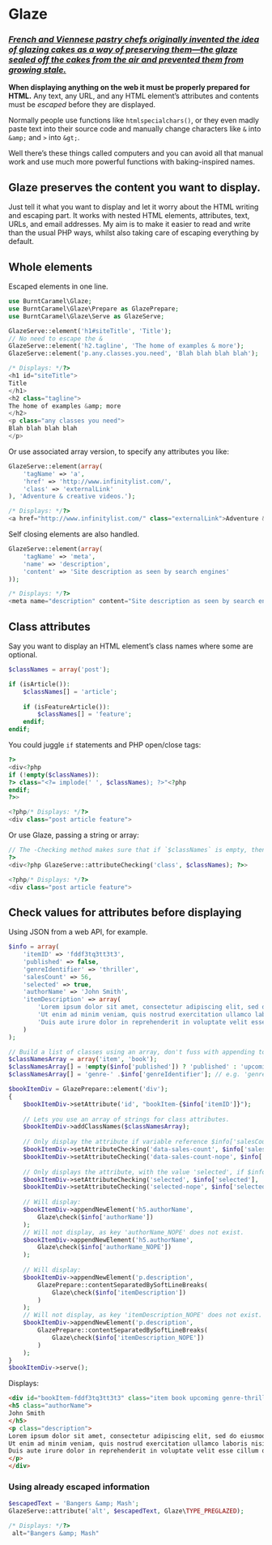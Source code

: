 Glaze
=====

### *[French and Viennese pastry chefs originally invented the idea of glazing cakes as a way of preserving them—the glaze sealed off the cakes from the air and prevented them from growing stale.](http://www.epicurious.com/articlesguides/howtocook/primers/cakesfrostings)*

**When displaying anything on the web it must be properly prepared for HTML.** Any text, any URL, and any HTML element’s attributes and contents must be *escaped* before they are displayed.

Normally people use functions like `htmlspecialchars()`, or they even madly paste text into their source code and manually change characters like `&` into `&amp;` and `>` into `&gt;`.

Well there’s these things called computers and you can avoid all that manual work and use much more powerful functions with baking-inspired names.

## Glaze preserves the content you want to display.

Just tell it what you want to display and let it worry about the HTML writing and escaping part. It works with nested HTML elements, attributes, text, URLs, and email addresses. My aim is to make it easier to read and write than the usual PHP ways, whilst also taking care of escaping everything by default.


## Whole elements

Escaped elements in one line.

```php
use BurntCaramel\Glaze;
use BurntCaramel\Glaze\Prepare as GlazePrepare;
use BurntCaramel\Glaze\Serve as GlazeServe;

GlazeServe::element('h1#siteTitle', 'Title');
// No need to escape the &
GlazeServe::element('h2.tagline', 'The home of examples & more');
GlazeServe::element('p.any.classes.you.need', 'Blah blah blah blah');

/* Displays: */?>
<h1 id="siteTitle">
Title
</h1>
<h2 class="tagline">
The home of examples &amp; more
</h2>
<p class="any classes you need">
Blah blah blah blah
</p>
```

Or use associated array version, to specify any attributes you like:

```php
GlazeServe::element(array(
	'tagName' => 'a',
	'href' => 'http://www.infinitylist.com/',
	'class' => 'externalLink'
), 'Adventure & creative videos.');

/* Displays: */?>
<a href="http://www.infinitylist.com/" class="externalLink">Adventure &amp; creative videos.</a>
```

Self closing elements are also handled.

```php
GlazeServe::element(array(
	'tagName' => 'meta',
	'name' => 'description',
	'content' => 'Site description as seen by search engines'
));

/* Displays: */?>
<meta name="description" content="Site description as seen by search engines">
```


## Class attributes

Say you want to display an HTML element’s class names where some are optional.

```php
$classNames = array('post');

if (isArticle()):
	$classNames[] = 'article';
	
	if (isFeatureArticle()):
		$classNames[] = 'feature';
	endif;
endif;
```

You could juggle `if` statements and PHP open/close tags:

```php
?>
<div<?php
if (!empty($classNames)):
?> class="<?= implode(' ', $classNames); ?>"<?php
endif;
?>>

<?php/* Displays: */?>
<div class="post article feature">
```

Or use Glaze, passing a string or array:

```php
// The -Checking method makes sure that if `$classNames` is empty, then nothing will be displayed.
?>
<div<?php GlazeServe::attributeChecking('class', $classNames); ?>>

<?php/* Displays: */?>
<div class="post article feature">
```


## Check values for attributes before displaying

Using JSON from a web API, for example.

```php
$info = array(
	'itemID' => 'fddf3tq3tt3t3',
	'published' => false,
	'genreIdentifier' => 'thriller',
	'salesCount' => 56,
	'selected' => true,
	'authorName' => 'John Smith',
	'itemDescription' => array(
		'Lorem ipsum dolor sit amet, consectetur adipiscing elit, sed do eiusmod tempor incididunt ut labore et dolore magna aliqua.',
		'Ut enim ad minim veniam, quis nostrud exercitation ullamco laboris nisi ut aliquip ex ea commodo consequat.',
		'Duis aute irure dolor in reprehenderit in voluptate velit esse cillum dolore eu fugiat nulla pariatur.'
	)
);

// Build a list of classes using an array, don't fuss with appending to a string
$classNamesArray = array('item', 'book');
$classNamesArray[] = !empty($info['published']) ? 'published' : 'upcoming';
$classNamesArray[] = 'genre-' .$info['genreIdentifier']; // e.g. 'genre-thriller'

$bookItemDiv = GlazePrepare::element('div');
{
	$bookItemDiv->setAttribute('id', "bookItem-{$info['itemID']}");
	
	// Lets you use an array of strings for class attributes.
	$bookItemDiv->addClassNames($classNamesArray);
	
	// Only display the attribute if variable reference $info['salesCount'] is present.
	$bookItemDiv->setAttributeChecking('data-sales-count', $info['salesCount']);
	$bookItemDiv->setAttributeChecking('data-sales-count-nope', $info['salesCount_NOPE']);
	
	// Only displays the attribute, with the value 'selected', if $info['selected'] is true.
	$bookItemDiv->setAttributeChecking('selected', $info['selected'], 'selected');
	$bookItemDiv->setAttributeChecking('selected-nope', $info['selected_NOPE'], 'selected');
	
	// Will display:
	$bookItemDiv->appendNewElement('h5.authorName',
		Glaze\check($info['authorName'])
	);
	// Will not display, as key 'authorName_NOPE' does not exist.
	$bookItemDiv->appendNewElement('h5.authorName',
		Glaze\check($info['authorName_NOPE'])
	);
	
	// Will display:
	$bookItemDiv->appendNewElement('p.description',
		GlazePrepare::contentSeparatedBySoftLineBreaks(
			Glaze\check($info['itemDescription'])
		)
	);
	// Will not display, as key 'itemDescription_NOPE' does not exist.
	$bookItemDiv->appendNewElement('p.description',
		GlazePrepare::contentSeparatedBySoftLineBreaks(
			Glaze\check($info['itemDescription_NOPE'])
		)
	);
}
$bookItemDiv->serve();
```

Displays:
```html
<div id="bookItem-fddf3tq3tt3t3" class="item book upcoming genre-thriller" data-sales-count="56" selected="selected">
<h5 class="authorName">
John Smith
</h5>
<p class="description">
Lorem ipsum dolor sit amet, consectetur adipiscing elit, sed do eiusmod tempor incididunt ut labore et dolore magna aliqua.<br>
Ut enim ad minim veniam, quis nostrud exercitation ullamco laboris nisi ut aliquip ex ea commodo consequat.<br>
Duis aute irure dolor in reprehenderit in voluptate velit esse cillum dolore eu fugiat nulla pariatur.
</p>
</div>
```

### Using already escaped information

```php
$escapedText = 'Bangers &amp; Mash';
GlazeServe::attribute('alt', $escapedText, Glaze\TYPE_PREGLAZED);

/* Displays: */?>
 alt="Bangers &amp; Mash"
```
